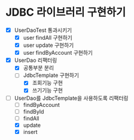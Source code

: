 # JDBC 라이브러리 구현하기

- [x] UserDaoTest 통과시키기
    - [x] user findAll 구현하기
    - [x] user update 구현하기
    - [x] user findByAccount 구현하기
- [x] UserDao 리팩터링
    - [x] 공통부분 분리
    - [ ] JdbcTemplate 구현하기
        - [x] 조회기능 구현
        - [x] 쓰기기능 구현
- [ ] UserDao를 JdbcTemplate을 사용하도록 리팩터링
    - [ ] findByAccount
    - [ ] findById
    - [ ] findAll
    - [x] update
    - [x] insert
